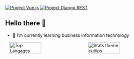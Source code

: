 [![Project Vue.js](https://img.shields.io/badge/Project-Vue.js-blue)](https://heg-web.github.io/projet23-jonludo/#/)
[![Project Django REST](https://img.shields.io/badge/Project-Django%20REST-green)](https://13-air-ajtd.rxq.ch/#/)

## Hello there 👋

<!--
**cutiips/cutiips** is a ✨ _special_ ✨ repository because its `README.md` (this file) appears on your GitHub profile.

Here are some ideas to get you started:

- 🔭 I’m currently working on ...
- 🌱 I’m currently learning ...
- 👯 I’m looking to collaborate on ...
- 🤔 I’m looking for help with ...
- 💬 Ask me about ...
- 📫 How to reach me: ...
- 😄 Pronouns: ...
- ⚡ Fun fact: ...
-->
- 🌱 I’m currently learning business information technology

<div style="display: flex; justify-content: space-around;">
  <img src="https://github-readme-stats.vercel.app/api/top-langs/?username=cutiips&layout=compact&theme=github_dark" alt="Top Langages" style="width: 45%;" />
  <img src="https://github-readme-stats.vercel.app/api?username=cutiips&show_icons=true&theme=github_dark" alt="Stats theme cutiips" style="width: 45%;" />
</div>
